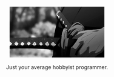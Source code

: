 <div align=center>

![cool image](828da4a48236558e78dd1c39b0636e82.gif) 
<p>
  Just your average hobbyist programmer.
</p>
</div>
